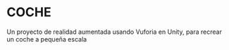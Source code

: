 # COCHE
Un proyecto de realidad aumentada usando Vuforia en Unity, para recrear un coche a pequeña escala
